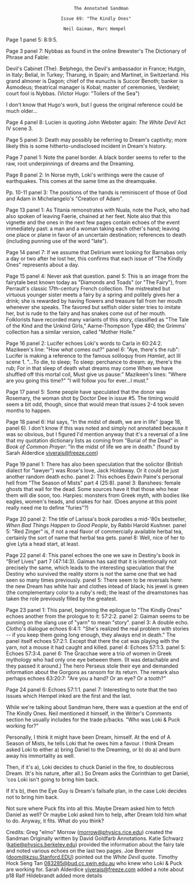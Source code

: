                               The Annotated Sandman

                         Issue 69: "The Kindly Ones" 

                          Neil Gaiman, Marc Hempel

Page 1 panel 5: 8:9:5.

Page 3 panel 7: Nybbas as found in the online Brewster's The Dictionary of 
Phrase and Fable:

Devil's Cabinet (The). Belphego, the Devil's ambassador in France; Hutgin,
in Italy; Belial, in Turkey; Tharung, in Spain; and Martinet, in Switzerland.
His grand almoner is Dagon; chief of the eunuchs is Succor Benoth; banker is
Asmodeus; theatrical manager is Kobal; master of ceremonies, Verdelet; court
fool is Nybbas. (Victor Hugo: "Toilers of the Sea")

I don't know that Hugo's work, but I guess the original reference could be
much older...

Page 4 panel 8: Lucien is quoting John Webster again: _The White Devil_ Act IV
scene 3.

Page 5 panel 3: Death may possibly be referring to Dream's captivity; more 
likely this is some hitherto-undisclosed incident in Dream's history.

Page 7 panel 1: Note the panel border.  A black border seems to refer to the
raw, root underpinnings of dreams and the Dreaming.

Page 8 panel 2: In Norse myth, Loki's writhings were the cause of earthquakes.
This comes at the same time as the dreamquake.

Pp. 10-11 panel 3: The positions of the hands is reminiscent of those of
God and Adam in Michelangelo's "Creation of Adam".

Page 13 panel 1: As Titania remonstrates with Nuala, note the Puck, who had
also spoken of leaving Faerie, chained at her feet.  Note also that this 
vignette and the ones in the next few pages contain echoes of the event 
immediately past: a man and a woman taking each other's hand; leaving one
place or plane in favor of an uncertain destination; references to death
(including punning use of the word "late").

Page 14 panel 7: If we assume that Delirium went looking for Barnabas only
a day or two after he lost her, this confirms that each issue of "The Kindly
Ones" represents about a day.

Page 15 panel 4: Never ask that question.
        panel 5: This is an image from the fairytale best known today as
"Diamonds and Toads" (or "The Fairy"), from Perrault's classic 17th-century
French collection. The mistreated but virtuous younger sister meets a fairy
by a spring and politely gives her a drink; she is rewarded by having flowers
and treasure fall from her mouth whenever she speaks. The favored but selfish
older sister tries to imitate her, but is rude to the fairy and has snakes
come out of her mouth. Folklorists have recorded many variants of this story,
classified as "The Tale of the Kind and the Unkind Girls," Aarne-Thompson Type
480; the Grimms' collection has a similar version, called "Mother Holle."

Page 16 panel 2: Lucifer echoes Loki's words to Carla in 60:24:2.  Mazikeen's
line: "How *what* comes out?"
       panel 6: "Aye, there's the rub": Lucifer is making a reference to
the famous soliloquy from _Hamlet_, act III scene 1.
	  "...To die, to sleep;
        To sleep: perchance to dream: ay, there's the rub;
        For in that sleep of death what dreams may come
        When we have shuffled off this mortal coil,
        Must give us pause:"
Mazikeen's lines: "Where are you going this time?" "I will follow you for
ever...I must."

Page 17 panel 5: Some people have speculated that the donor was Rosemary,
the woman shot by Doctor Dee in issue #5.  The timing would seem a bit odd,
though, since that would mean that issues 2-4 took seven months to happen.

Page 18 panel 6: Hal says, "In the midst of death, we are in life" (page 18,
panel 6). I don't know if this was noted and simply not annotated because it
was so obvious, but I figured I'd mention anyway that it's a reversal of a
line that my quotation dictionary lists as coming from "Burial of the Dead"
in _Book of Common Prayer_: "In the midst of life we are in death." 
(found by Sarah Alderdice <viverais@freeze.com>)

Page 19 panel 1: There has also been speculation that the solicitor (British
dialect for "lawyer") was Rose's love, Jack Holdaway.  Or it could be just
another random death echo.
        panel 2: This echoes Edwin Paine's personal hell from "The Season
of Mists" part 4 (25:8).
        panel 3: Banshees: female ghosts that wail for the dead.  Some sources
have it that those who hear them will die soon, too.  Harpies: monsters from
Greek myth, with bodies like eagles, women's heads, and snakes for hair. 
(Does anyone at this point really need me to define "furies"?)

Page 20 panel 2: The title of Larissa's book parodies a mid-'80s bestseller,
_When Bad Things Happen to Good People_, by Rabbi Harold Kushner.
        panel 5: "Red Zinger" is, if not a real flavor of commercially
available herbal tea, certainly the sort of name that herbal tea gets.
        panel 8: Well, nice of her to give Lyta a head start, at least.

Page 22 panel 4: This panel echoes the one we saw in Destiny's book in 
"Brief Lives" part 7 (47:14:3).  Gaiman has said that it is intentionally
not precisely the same, which leads to the interesting speculation that
the Destiny who survived the reality storm is *not* the same one that we
had seen so many times previously.
        panel 5: There seem to be reversals here: the new Dream has white
hair and clothes intead of black; his jewel is green (the complementary
color to a ruby's red); the least of the dreamstones has taken the role
previously filled by the greatest.

Page 23 panel 1: This panel, beginning the epilogue to "The Kindly Ones"
echoes another from the prologue to it: 57:2:2.
        panel 2: Gaiman seems to be punning on the slang use of "yarn" to 
mean "story".
        panel 3: A double echo.  Clotho's dialogue echoes 6:4:1: "She's
realized the real problem with stories -- if you keep them going long enough,
they always end in death."  The panel itself echoes 57:2:1.  Except that there
the cat was playing with the yarn, not a mouse it had caught and killed.
        panel 4: Echoes 57:1:3.
        panel 5: Echoes 57:3:4. 
        panel 6: The Gracchae were a trio of women in Greek mythology who
had only one eye between them.  (It was detachable and they passed it around.)
The hero Perseus stole their eye and demanded information about the Gorgons
as ransom for its return.  The remark also perhaps echoes 63:20:7: "Are you
a hand? Or an eye? Or a tooth?"

Page 24 panel 6: Echoes 57:1:1.
        panel 7: Interesting to note that the two issues which Hempel inked
are the first and the last.

While we're talking about Sandman here, there was a question at the end
of The Kindly Ones. Neil mentioned it himself, in the Writer's Comments
section he usually includes for the trade p/backs. "Who was Loki & Puck
working for?"

Personally, I think it might have been Dream, himself. At the end of A
Season of Mists, he tells Loki that he owes him a favour. I think Dream
asked Loki to either a) bring Daniel to the Dreaming, or b) do a) and
burn away his immortality as well.

Then, if it's a), Loki decides to chuck Daniel in the fire, to
doublecross Dream. (It's his nature, after all.) So Dream asks the
Corinthian to get Daniel, 'cos Loki isn't going to bring him back.

If it's b), then the Eye Guy is Dream's failsafe plan, in the case Loki
decides not to bring him back.

Not sure where Puck fits into all this. Maybe Dream asked him to fetch
Daniel as well? Or maybe Loki asked him to help, after Dream told him
what to do. Anyway, it fits. What do you think?

Credits:
	Greg "elmo" Morrow (morrow@physics.rice.edu) created the Sandman
        Originally written by David Goldfarb
Annotations.
	Katie Schwarz (katie@physics.berkeley.edu) provided the information
about the fairy tale and noted various echoes on the last two pages.
	Joe Brenner (doom@kzsu.Stanford.EDU) pointed out the _White Devil_ 
quote.
        Timothy Hock Seng Tan <083285@bud.cc.swin.edu.au> who knew who Loki &
Puck are working for.
        Sarah Alderdice <viverais@freeze.com> added a note about p18
        Ralf Hildebrandt added more details
